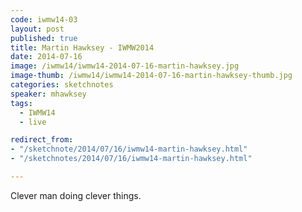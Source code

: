 ```yaml
---
code: iwmw14-03
layout: post
published: true
title: Martin Hawksey - IWMW2014
date: 2014-07-16
image: /iwmw14/iwmw14-2014-07-16-martin-hawksey.jpg
image-thumb: /iwmw14/iwmw14-2014-07-16-martin-hawksey-thumb.jpg
categories: sketchnotes
speaker: mhawksey
tags:
  - IWMW14
  - live

redirect_from:
- "/sketchnote/2014/07/16/iwmw14-martin-hawksey.html"
- "/sketchnotes/2014/07/16/iwmw14-martin-hawksey.html"

---
```


Clever man doing clever things.
